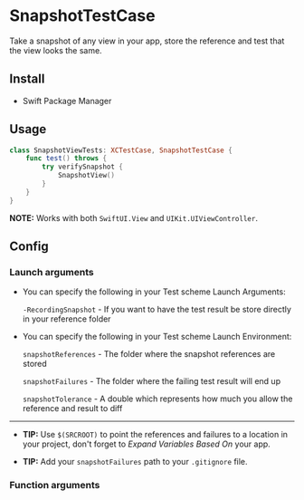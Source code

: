 # SnapshotTestCase

Take a snapshot of any view in your app, store the reference and test that the view looks the same.

## Install

* Swift Package Manager

## Usage

```swift
class SnapshotViewTests: XCTestCase, SnapshotTestCase {
    func test() throws {
        try verifySnapshot {
            SnapshotView()
        }
    }
}
```

**NOTE:** Works with both `SwiftUI.View` and `UIKit.UIViewController`.

## Config

### Launch arguments

* You can specify the following in your Test scheme Launch Arguments:

  `-RecordingSnapshot` - If you want to have the test result be store directly in your reference folder

* You can specify the following in your Test scheme Launch Environment:

  `snapshotReferences` - The folder where the snapshot references are stored

  `snapshotFailures` - The folder where the failing test result will end up

  `snapshotTolerance` - A double which represents how much you allow the reference and result to diff

---

* **TIP:** Use `$(SRCROOT)` to point the references and failures to a location in your project, don't forget to *Expand Variables Based On* your app.

* **TIP:** Add your `snapshotFailures` path to your `.gitignore` file.

### Function arguments

